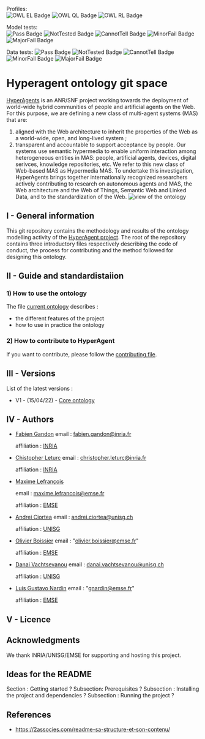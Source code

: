 Profiles:	
![OWL EL Badge](https://img.shields.io/endpoint?url=https://gist.githubusercontent.com/NicoRobertIn/c4128ff5fec462d83e2ae8a229917537/raw/heads_main_EL.json)
![OWL QL Badge](https://img.shields.io/endpoint?url=https://gist.githubusercontent.com/NicoRobertIn/c4128ff5fec462d83e2ae8a229917537/raw/heads_main_QL.json)
![OWL RL Badge](https://img.shields.io/endpoint?url=https://gist.githubusercontent.com/NicoRobertIn/c4128ff5fec462d83e2ae8a229917537/raw/heads_main_RL.json)
 
Model tests:	
![Pass Badge](https://img.shields.io/endpoint?url=https://gist.githubusercontent.com/NicoRobertIn/c4128ff5fec462d83e2ae8a229917537/raw/heads_main_MODEL_PASS.json)
![NotTested Badge](https://img.shields.io/endpoint?url=https://gist.githubusercontent.com/NicoRobertIn/c4128ff5fec462d83e2ae8a229917537/raw/heads_main_MODEL_NOTTESTED.json)
![CannotTell Badge](https://img.shields.io/endpoint?url=https://gist.githubusercontent.com/NicoRobertIn/c4128ff5fec462d83e2ae8a229917537/raw/heads_main_MODEL_CANNOTTELL.json)
![MinorFail Badge](https://img.shields.io/endpoint?url=https://gist.githubusercontent.com/NicoRobertIn/c4128ff5fec462d83e2ae8a229917537/raw/heads_main_MODEL_MINORFAIL.json)
![MajorFail Badge](https://img.shields.io/endpoint?url=https://gist.githubusercontent.com/NicoRobertIn/c4128ff5fec462d83e2ae8a229917537/raw/heads_main_MODEL_MAJORFAIL.json)
 
Data tests:	
![Pass Badge](https://img.shields.io/endpoint?url=https://gist.githubusercontent.com/NicoRobertIn/c4128ff5fec462d83e2ae8a229917537/raw/heads_main_DATA_PASS.json)
![NotTested Badge](https://img.shields.io/endpoint?url=https://gist.githubusercontent.com/NicoRobertIn/c4128ff5fec462d83e2ae8a229917537/raw/heads_main_DATA_NOTTESTED.json)
![CannotTell Badge](https://img.shields.io/endpoint?url=https://gist.githubusercontent.com/NicoRobertIn/c4128ff5fec462d83e2ae8a229917537/raw/heads_main_DATA_CANNOTTELL.json)
![MinorFail Badge](https://img.shields.io/endpoint?url=https://gist.githubusercontent.com/NicoRobertIn/c4128ff5fec462d83e2ae8a229917537/raw/heads_main_DATA_MINORFAIL.json)
![MajorFail Badge](https://img.shields.io/endpoint?url=https://gist.githubusercontent.com/NicoRobertIn/c4128ff5fec462d83e2ae8a229917537/raw/heads_main_DATA_MAJORFAIL.json)
 
# Hyperagent ontology git space
[HyperAgents](https://www.hyperagents.org/) is an ANR/SNF project working towards the deployment of world-wide hybrid communities of people and artificial agents on the Web. For this purpose, we are defining a new class of multi-agent systems (MAS) that are: 
1) aligned with the Web architecture to inherit the properties of the Web as a world-wide, open, and long-lived system ; 
2) transparent and accountable to support acceptance by people. 
Our systems use semantic hypermedia to enable uniform interaction among heterogeneous entities in MAS: people, artificial agents, devices, digital serivces, knowledge repositories, etc. We refer to this new class of Web-based MAS as Hypermedia MAS.
To undertake this investigation, HyperAgents brings together internationally recognized researchers actively contributing to research on autonomous agents and MAS, the Web architecture and the Web of Things, Semantic Web and Linked Data, and to the standardization of the Web.
![view of the ontology](https://github.com/HyperAgents/ns.hyperagents.org/blob/master/resources/hmas-webvowl-v2.jpg)
## I - General information
This git repository contains the methodology and results of the ontology modelling activity of the [HyperAgent project](https://www.hyperagents.org/).
The root of the repository contains three introductory files respectively describing the code of conduct, the process for contributing and the method followed for designing this ontology.
## II - Guide and standardistaiion
### 1) How to use the ontology
The file [current ontology](https://github.com/HyperAgents/ns.hyperagents.org/blob/master/MODELING-ONTOLOGIES.md) describes :
* the different features of the project
* how to use in practice the ontology
### 2) How to contribute to HyperAgent
If you want to contribute, please follow the [contributing file](https://github.com/HyperAgents/ns.hyperagents.org/blob/master/CONTRIBUTING.md).
## III - Versions
List of the latest versions : 
* V1 - (15/04/22) - [Core ontology](https://github.com/HyperAgents/ns.hyperagents.org/milestone/1?closed=1) 
## IV - Authors
* [Fabien Gandon](http://fabien.info/)
  email : fabien.gandon@inria.fr 
  
  affiliation : [INRIA](https://inria.fr/) 
* [Chistopher Leturc](https://emse.fr/~leturc/) 
  email : christopher.leturc@inria.fr
  
  affiliation :  [INRIA](https://inria.fr/) 
* [Maxime Lefrançois](http://maxime-lefrancois.info/me#) 
 
  email : maxime.lefrancois@emse.fr 
  
  affiliation : [EMSE](https://www.mines-stetienne.fr/) 
* [Andrei Ciortea](http://iri.for/andrei) 
  email : andrei.ciortea@unisg.ch 
  
  affiliation : [UNISG](https://www.unisg.ch/en)  
* [Olivier Boissier](https://www.emse.fr/~boissier/) 
  email : "olivier.boissier@emse.fr" 
  
  affiliation : [EMSE](https://mines-stetienne.fr) 
  
* [Danai Vachtsevanou](https://danaivach.inrupt.net/profile/card#me)
  email : danai.vachtsevanou@unisg.ch 
  
  affiliation : [UNISG](https://www.unisg.ch/en) 
* [Luis Gustavo Nardin](https://www.emse.fr/~gardin/) 
  email : "gnardin@emse.fr" 
  
  affiliation : [EMSE](https://mines-stetienne.fr) 
## V - Licence
## Acknowledgments
We thank INRIA/UNISG/EMSE for supporting and hosting this project.
## Ideas for the README
Section :  Getting started ?
Subsection: Prerequisites ?
Subsection : Installing the project and dependencies ?
Subsection : Running the project ?
## References
* https://2associes.com/readme-sa-structure-et-son-contenu/
